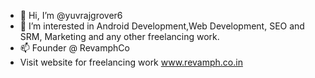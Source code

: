 - 👋 Hi, I’m @yuvrajgrover6
- 👀 I’m interested in Android Development,Web Development, SEO and SRM, Marketing and any other freelancing work.
- 📫 Founder @ RevamphCo
- Visit website for freelancing work www.revamph.co.in

<!---
yuvrajgrover6/yuvrajgrover6 is a ✨ special ✨ repository because its `README.md` (this file) appears on your GitHub profile.
You can click the Preview link to take a look at your changes.
--->
